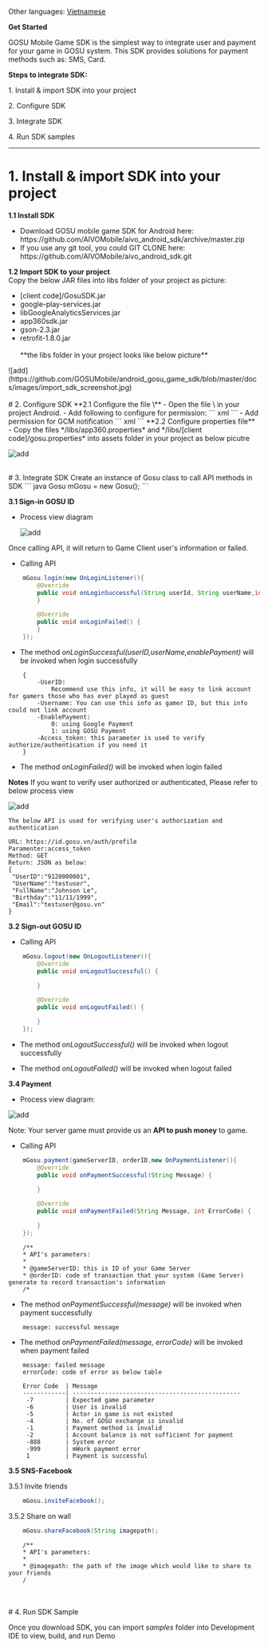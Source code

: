 Other languages: [Vietnamese](README_VI.md)

**Get Started**

GOSU Mobile Game SDK is the simplest way to integrate user and payment for
your game in GOSU system. This SDK provides solutions for payment
methods such as: SMS, Card.



**Steps to integrate SDK:**

​1. Install & import SDK into your project

​2. Configure SDK

​3. Integrate SDK

​4. Run SDK samples

<hr/>

# 1. Install & import SDK into your project
**1.1 Install SDK**
<ul>
	<li>Download GOSU mobile game SDK for Android here: 
	https://github.com/AIVOMobile/aivo_android_sdk/archive/master.zip </li>
	<li>If you use any git tool, you could GIT CLONE here: 
	https://github.com/AIVOMobile/aivo_android_sdk.git</li>

</ul>

**1.2 Import SDK to your project**
<br/>
Copy the below JAR files into libs folder of your project as picture:
<ul>
	<li>[client code]/GosuSDK.jar</li>
	<li>google-play-services.jar</li>
	<li>libGoogleAnalyticsServices.jar</li>
	<li>app360sdk.jar</li>
	<li>gson-2.3.jar</li>
	<li>retrofit-1.8.0.jar</li>
	<br/>
	**the libs folder in your project looks like below picture**
</ul>
![add](https://github.com/GOSUMobile/android_gosu_game_sdk/blob/master/docs/images/import_sdk_screenshot.jpg)
<br/>
<br/>
# 2. Configure SDK
**2.1 Configure the file \<AndroidMainfest.xml\>**
- Open the file \<AndroidMainfest.xml\> in your project Android.
- Add following to configure for permission:
``` xml
	<uses-permission android:name="android.permission.WRITE_EXTERNAL_STORAGE" />
	<uses-permission android:name="android.permission.INTERNET" />
	<uses-permission android:name="android.permission.ACCESS_WIFI_STATE" />
	<uses-permission android:name="android.permission.ACCESS_NETWORK_STATE" />
	<uses-permission android:name="android.permission.READ_PHONE_STATE"/> 
	<uses-permission android:name="android.permission.GET_ACCOUNTS" />
	<uses-permission android:name="android.permission.WAKE_LOCK" />
	<uses-permission android:name="android.permission.VIBRATE" />
	<uses-permission android:name="com.google.android.c2dm.permission.RECEIVE" />
```
- Add permission for GCM notification
``` xml
	<permission android:name="<your_package_name>.permission.C2D_MESSAGE" 
				android:protectionLevel="signature" />
    <uses-permission android:name="<your_package_name>.permission.C2D_MESSAGE" />
	<receiver
        android:name="com.google.android.gcm.GCMBroadcastReceiver"
        android:permission="com.google.android.c2dm.permission.SEND" >
        <intent-filter>
            <action android:name="com.google.android.c2dm.intent.RECEIVE" />
            <action android:name="com.google.android.c2dm.intent.REGISTRATION" />
            <category android:name="<your_package_name>" />
        </intent-filter>
    </receiver>
    <service android:name="com.gusu.mobile.sdk.GCMIntentService" /> 
```
**2.2 Configure properties file**
- Copy the files */libs/app360.properties* and */libs/[client code]/gosu.properties* into assets folder in your project as 
below picutre

![add](https://github.com/AIVOMobile/aivo_android_sdk/blob/master/docs/images/assets_folder.jpg)

<br/>
# 3. Integrate SDK
Create an instance of Gosu class to call API methods in SDK
``` java
Gosu mGosu = new Gosu();
```

**3.1 Sign-in GOSU ID**

- Process view diagram
	
	![add](https://github.com/AIVOMobile/aivo_android_sdk/blob/master/docs/images/gosu_sdk_login.png)

Once calling API, it will return to Game Client user's information or failed.<br> 

- Calling API
``` java
	mGosu.login(new OnLoginListener(){
		@Override
	    public void onLoginSuccessful(String userId, String userName,int enablePayment, String access_token) {
		}

		@Override
	    public void onLoginFailed() {
	    }
	});
```
- The method *onLoginSuccessful(userID,userName,enablePayment)* will be invoked when login successfully
``` 
	{
		-UserID: 
			Recommend use this info, it will be easy to link account for gamers those who has ever played as guest
		-Username: You can use this info as gamer ID, but this info could not link account
		-EnablePayment: 
			0: using Google Payment
			1: using GOSU Payment
		-Access_token: this parameter is used to verify authorize/authentication if you need it
	}
```
- The method *onLoginFailed()* will be invoked when login failed

**Notes**
If you want to verify user authorized or authenticated, Please refer to below process view

![add](https://github.com/AIVOMobile/aivo_android_sdk/blob/master/docs/images/gosu_sdk_login2.png)

```
The below API is used for verifying user's authorization and authentication

URL: https://id.gosu.vn/auth/profile
Paramenter:access_token
Method: GET
Return: JSON as below:
{
 "UserID":"9120000001",
 "UserName":"testuser",
 "FullName":"Johnson Le",
 "Birthday":"11/11/1999",
 "Email":"testuser@gosu.vn"
}
```

**3.2 Sign-out GOSU ID**
- Calling API
``` java
	mGosu.logout(new OnLogoutListener(){
		@Override
	    public void onLogoutSuccessful() {

		}

		@Override
	    public void onLogoutFailed() {

	    }
	});
```
- The method *onLogoutSuccessful()* will be invoked when logout successfully

- The method *onLogoutFailed()* will be invoked when logout failed

**3.4 Payment**

- Process view diagram:

![add](https://github.com/AIVOMobile/aivo_android_sdk/blob/master/docs/images/gosu_sdk_payment.png)

Note: Your server game must provide us an **API to push money** to game.

- Calling API
``` java
	mGosu.payment(gameServerID, orderID,new OnPaymentListener(){
		@Override
	    public void onPaymentSuccessful(String Message) {

		}

		@Override
	    public void onPaymentFailed(String Message, int ErrorCode) {

	    }		
	}); 

```
```
	/**
	* API's parameters:
	*
	* @gameServerID: this is ID of your Game Server
	* @orderID: code of transaction that your system (Game Server) generate to record transaction's information
	/*	
```
- The method *onPaymentSuccessful(message)* will be invoked when payment successfully
```
	message: successful message
```
- The method *onPaymentFailed(message, errorCode)* will be invoked when payment failed
```
	message: failed message
	errorCode: code of error as below table

	Error Code  | Message
	------------| -----------------------------------------------
	 -7			| Expected game parameter
	 -6			| User is invalid
	 -5			| Actor in game is not existed
	 -4			| No. of GOSU exchange is invalid
	 -1			| Payment method is invalid
	 -2			| Account balance is not sufficient for payment
	 -888		| System error
	 -999		| mWork payment error
	 1			| Payment is successful

```

**3.5 SNS-Facebook**

3.5.1 Invite friends

``` java
	mGosu.inviteFacebook();
```

3.5.2 Share on wall

``` java
	mGosu.shareFacebook(String imagepath);
```
```
	/**
	* API's parameters:
	*
	* @imagepath: the path of the image which would like to share to your friends
	/
```

<br/>
<br/>
# 4. Run SDK Sample

Once you download SDK, you can import *samples* folder into Development IDE to view, build, and run Demo